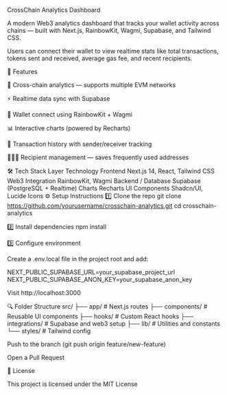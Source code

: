 CrossChain Analytics Dashboard

A modern Web3 analytics dashboard that tracks your wallet activity across chains — built with Next.js, RainbowKit, Wagmi, Supabase, and Tailwind CSS.

Users can connect their wallet to view realtime stats like total transactions, tokens sent and received, average gas fee, and recent recipients.

🚀 Features

🔗 Cross-chain analytics — supports multiple EVM networks

⚡ Realtime data sync with Supabase

💼 Wallet connect using RainbowKit + Wagmi

📊 Interactive charts (powered by Recharts)

🧾 Transaction history with sender/receiver tracking

🧑‍🤝‍🧑 Recipient management — saves frequently used addresses

🛠️ Tech Stack
Layer	Technology
Frontend	Next.js 14, React, Tailwind CSS
Web3 Integration	RainbowKit, Wagmi
Backend / Database	Supabase (PostgreSQL + Realtime)
Charts	Recharts
UI Components	Shadcn/UI, Lucide Icons
⚙️ Setup Instructions
1️⃣ Clone the repo
git clone https://github.com/yourusername/crosschain-analytics.git
cd crosschain-analytics

2️⃣ Install dependencies
npm install

3️⃣ Configure environment

Create a .env.local file in the project root and add:

NEXT_PUBLIC_SUPABASE_URL=your_supabase_project_url
NEXT_PUBLIC_SUPABASE_ANON_KEY=your_supabase_anon_key


Visit http://localhost:3000

🔍 Folder Structure
src/
├── app/              # Next.js routes
├── components/       # Reusable UI components
├── hooks/            # Custom React hooks
├── integrations/     # Supabase and web3 setup
├── lib/              # Utilities and constants
└── styles/           # Tailwind config


Push to the branch (git push origin feature/new-feature)

Open a Pull Request

📜 License

This project is licensed under the MIT License
